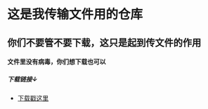 # 这是我传输文件用的仓库
## 你们不要管不要下载，这只是起到传文件的作用
#### 文件里没有病毒，你们想下载也可以
##### 下载链接↓
- [下载戳这里](https://wzhtml.github.io/CD/PackageFileSetup.exe "下载戳这里")
